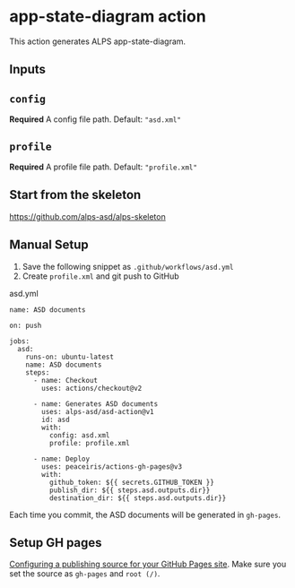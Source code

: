 # app-state-diagram action

This action generates ALPS app-state-diagram.

## Inputs

## `config`

**Required** A config file path. Default: `"asd.xml"`

## `profile`

**Required** A profile file path. Default: `"profile.xml"`

## Start from the skeleton

https://github.com/alps-asd/alps-skeleton

## Manual Setup

1. Save the following snippet as `.github/workflows/asd.yml`
2. Create `profile.xml` and git push to GitHub


asd.yml
```
name: ASD documents

on: push

jobs:
  asd:
    runs-on: ubuntu-latest
    name: ASD documents
    steps:
      - name: Checkout
        uses: actions/checkout@v2

      - name: Generates ASD documents
        uses: alps-asd/asd-action@v1
        id: asd
        with:
          config: asd.xml
          profile: profile.xml

      - name: Deploy
        uses: peaceiris/actions-gh-pages@v3
        with:
          github_token: ${{ secrets.GITHUB_TOKEN }}
          publish_dir: ${{ steps.asd.outputs.dir}}
          destination_dir: ${{ steps.asd.outputs.dir}}
```

Each time you commit, the ASD documents will be generated in `gh-pages`.

## Setup GH pages

[Configuring a publishing source for your GitHub Pages site](https://docs.github.com/en/pages/getting-started-with-github-pages/configuring-a-publishing-source-for-your-github-pages-site). Make sure you set the source as `gh-pages` and `root (/)`.
